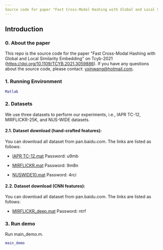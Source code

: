 ```yaml
---
Source code for paper "Fast Cross-Modal Hashing with Global and Local Similarity Embedding"
---
```

## Introduction
### 0. About the paper
This repo is the source code for the paper "Fast Cross-Modal Hashing with Global and Local Similarity Embedding" on Tcyb-2021 (https://doi.org/10.1109/TCYB.2021.3059886). If you have any questions about the source code, please contact: yxinwang@hotmail.com.

### 1. Running Environment
```matlab
Matlab
```

### 2. Datasets
We use three datasets to perform our experiments, i.e., IAPR TC-12, MIRFLICKR-25K, and NUS-WIDE datasets.

#### 2.1. Dataset download (hand-crafted features):

You can download all dataset from pan.baidu.com. The links are listed as follows:

- [IAPR TC-12.mat](https://pan.baidu.com/s/1miHukM8nmBkmqknCmCAn7A) Password: u9mb

- [MIRFLICKR.mat](https://pan.baidu.com/s/1t7iBF2-z0vlfSvHWA5SD2g) Password: 9m8n

- [NUSWIDE10.mat](https://pan.baidu.com/s/17wJ7NfEggeAvgc7A1L75sw) Password: 4rci

#### 2.2. Dataset download (CNN features):
You can download all dataset from pan.baidu.com. The links are listed as follows:

- [MIRFLICKR_deep.mat](https://pan.baidu.com/s/1lApMnVnnyigF5r-ZyaXF1w) Password: ntrf

### 3. Run demo

Run main_demo.m.

```matlab
main_demo
```
